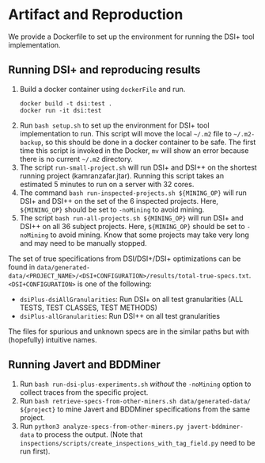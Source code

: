 # Artifact and Reproduction

We provide a Dockerfile to set up the environment for running the DSI+ tool implementation.

## Running DSI+ and reproducing results
1. Build a docker container using `dockerFile` and run.
   ```
   docker build -t dsi:test .
   docker run -it dsi:test
   ```
2. Run `bash setup.sh` to set up the environment for DSI+ tool implementation to run. This script will move the local `~/.m2` file to `~/.m2-backup`, so this should be done in a docker container to be safe. The first time this script is invoked in the Docker, `mv` will show an error because there is no current `~/.m2` directory.
3. The script `run-small-project.sh` will run DSI+ and DSI++ on the shortest running project (kamranzafar.jtar). Running this script takes an estimated 5 minutes to run on a server with 32 cores.
4. The command `bash run-inspected-projects.sh ${MINING_OP}` will run DSI+ and DSI++ on the set of the 6 inspected projects. Here, `${MINING_OP}` should be set to `-noMining` to avoid mining.
5. The script `bash run-all-projects.sh ${MINING_OP}` will run DSI+ and DSI++ on all 36 subject projects. Here, `${MINING_OP}` should be set to `-noMining` to avoid mining. Know that some projects may take very long and may need to be manually stopped.

The set of true specifications from DSI/DSI+/DSI+ optimizations can be found in `data/generated-data/<PROJECT_NAME>/<DSI+CONFIGURATION>/results/total-true-specs.txt`. `<DSI+CONFIGURATION>` is one of the following:

- `dsiPlus-dsiAllGranularities`: Run DSI+ on all test granularities (ALL TESTS, TEST CLASSES, TEST METHODS)
- `dsiPlus-allGranularities`: Run DSI++ on all test granularities

The files for spurious and unknown specs are in the similar paths but with (hopefully) intuitive names.

## Running Javert and BDDMiner

1. Run `bash run-dsi-plus-experiments.sh` _without_ the `-noMining` option to collect traces from the specific project.
2. Run `bash retrieve-specs-from-other-miners.sh data/generated-data/ ${project}` to mine Javert and BDDMiner specifications from the same project.
3. Run `python3 analyze-specs-from-other-miners.py javert-bddminer-data` to process the output. (Note that `inspections/scripts/create_inspections_with_tag_field.py` need to be run first).
